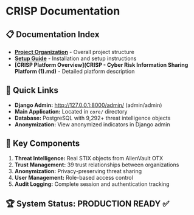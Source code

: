 # CRISP Documentation

## 📋 Documentation Index

- **[Project Organization](PROJECT_ORGANIZATION.md)** - Overall project structure
- **[Setup Guide](README_SETUP.md)** - Installation and setup instructions
- **[CRISP Platform Overview](CRISP - Cyber Risk Information Sharing Platform (1).md)** - Detailed platform description

## 🔗 Quick Links

- **Django Admin:** http://127.0.0.1:8000/admin/ (admin/admin)
- **Main Application:** Located in `core/` directory
- **Database:** PostgreSQL with 9,292+ threat intelligence objects
- **Anonymization:** View anonymized indicators in Django admin

## 🎯 Key Components

1. **Threat Intelligence:** Real STIX objects from AlienVault OTX
2. **Trust Management:** 39 trust relationships between organizations  
3. **Anonymization:** Privacy-preserving threat sharing
4. **User Management:** Role-based access control
5. **Audit Logging:** Complete session and authentication tracking

## 🏆 System Status: PRODUCTION READY ✅
